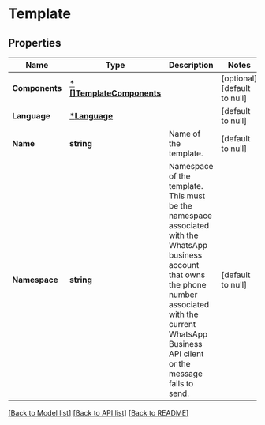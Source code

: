 # Template

## Properties
Name | Type | Description | Notes
------------ | ------------- | ------------- | -------------
**Components** | [***[]TemplateComponents**](array.md) |  | [optional] [default to null]
**Language** | [***Language**](Language.md) |  | [default to null]
**Name** | **string** | Name of the template. | [default to null]
**Namespace** | **string** | Namespace of the template. This must be the namespace associated with the WhatsApp business account that owns the phone number associated with the current WhatsApp Business API client or the message fails to send. | [default to null]

[[Back to Model list]](../README.md#documentation-for-models) [[Back to API list]](../README.md#documentation-for-api-endpoints) [[Back to README]](../README.md)

